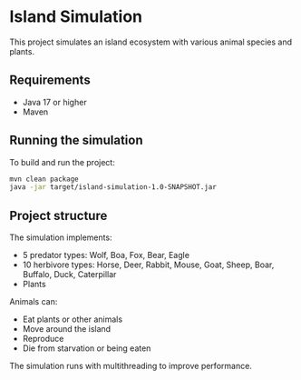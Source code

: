 # Island Simulation

This project simulates an island ecosystem with various animal species and plants.

## Requirements

- Java 17 or higher
- Maven

## Running the simulation

To build and run the project:

```bash
mvn clean package
java -jar target/island-simulation-1.0-SNAPSHOT.jar
```

## Project structure

The simulation implements:
- 5 predator types: Wolf, Boa, Fox, Bear, Eagle
- 10 herbivore types: Horse, Deer, Rabbit, Mouse, Goat, Sheep, Boar, Buffalo, Duck, Caterpillar
- Plants

Animals can:
- Eat plants or other animals
- Move around the island
- Reproduce
- Die from starvation or being eaten

The simulation runs with multithreading to improve performance.
